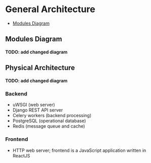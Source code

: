 # General Architecture

- [Modules Diagram](#modules-diagram)

## Modules Diagram
#### TODO: add changed diagram
## Physical Architecture
#### TODO: add changed diagram
### Backend
- uWSGI (web server)
- Django REST API server
- Celery workers (backend processing)
- PostgreSQL (operational database)
- Redis (message queue and cache)

### Frontend
- HTTP web server; frontend is a JavaScript application written in ReactJS
